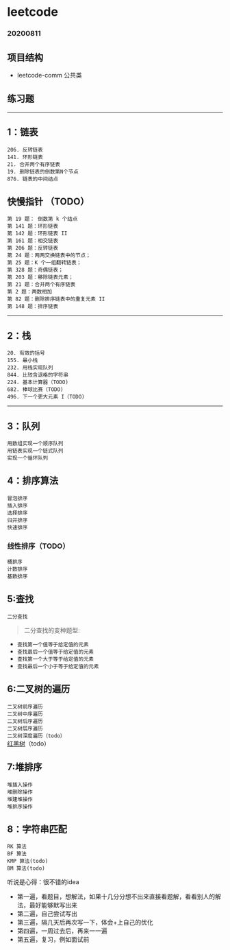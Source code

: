 # leetcode
### 20200811

## 项目结构
+ leetcode-comm  公共类

## 练习题
---
##  1：链表
`206. 反转链表`<br/>
`141. 环形链表`<br/>
`21. 合并两个有序链表`<br/>
`19. 删除链表的倒数第N个节点`<br/>
`876. 链表的中间结点`<br/>

## 快慢指针 （TODO）

`第 19 题： 倒数第 k 个结点`<br/>
`第 141 题：环形链表`<br/>
`第 142 题：环形链表 II`<br/>
`第 161 题：相交链表`<br/>
`第 206 题：反转链表`<br/>
`第 24 题：两两交换链表中的节点；`<br/>
`第 25 题：K 个一组翻转链表；`<br/>
`第 328 题：奇偶链表；`<br/>
`第 203 题：移除链表元素；`<br/>
`第 21 题：合并两个有序链表`<br/>
`第 2 题：两数相加`<br/>
`第 82 题：删除排序链表中的重复元素 II`<br/>
`第 148 题：排序链表`<br/>

---
## 2：栈

`20. 有效的括号`<br/>
`155. 最小栈`<br/>
`232. 用栈实现队列`<br/>
`844. 比较含退格的字符串`<br/>
`224. 基本计算器（TODO)`<br/>
`682. 棒球比赛（TODO)`<br/>
`496. 下一个更大元素 I（TODO)`<br/>

---
## 3：队列

`用数组实现一个顺序队列`<br/>
`用链表实现一个链式队列`<br/>
`实现一个循环队列`<br/>


## 4：排序算法
`冒泡排序`<br/>
`插入排序`<br/>
`选择排序`<br/>
`归并排序`<br/>
`快速排序`<br/>
### 线性排序（TODO）
`桶排序`<br/>
`计数排序`<br/>
`基数排序`<br/>

## 5:查找
`二分查找`<br/>
> 二分查找的变种题型:<br/>
>
+ `查找第一个值等于给定值的元素`<br/>
+ `查找最后一个值等于给定值的元素`<br/>
+ `查找第一个大于等于给定值的元素`<br/>
+ `查找最后一个小于等于给定值的元素`<br/>

## 6:二叉树的遍历
`二叉树前序遍历`<br/>
`二叉树中序遍历`<br/>
`二叉树后序遍历`<br/>
`二叉树层序遍历`<br/>
`二叉树深度遍历（todo）`<br/>
[红黑树](https://www.cnblogs.com/skywang12345/p/3624343.html)（todo）


## 7:堆排序
`堆插入操作`<br/>
`堆删除操作`<br/>
`堆建堆操作`<br/>
`堆排序操作`<br/>

## 8：字符串匹配
`RK 算法`<br/>
`BF 算法`<br/>
`KMP 算法(todo)`<br/>
`BM 算法(todo)`<br/>


听说是心得：很不错的idea
+ 第一遍，看题目，想解法，如果十几分分想不出来直接看题解，看看别人的解法，最好能够默写出来
+ 第二遍，自己尝试写出
+ 第三遍，隔几天后再次写一下，体会+上自己的优化
+ 第四遍，一周过去后，再来一一遍
+ 第五遍，复习，例如面试前
